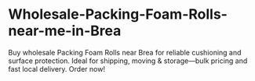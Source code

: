 # Wholesale-Packing-Foam-Rolls-near-me-in-Brea
Buy wholesale Packing Foam Rolls near Brea for reliable cushioning and surface protection. Ideal for shipping, moving &amp; storage—bulk pricing and fast local delivery. Order now!
